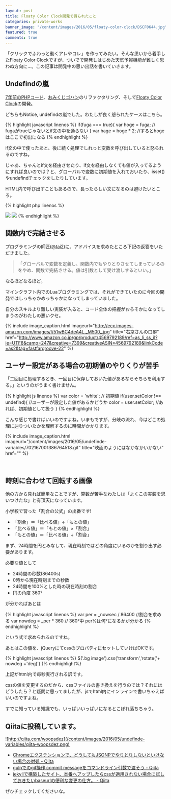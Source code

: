 ```yaml
---
layout: post
title: Floaty Color Clock開発で得られたこと
categories: private-works
banner_image: "/content/images/2016/05/floaty-color-clock/DSCF0644.jpg"
featured: true
comments: true
---
```


「クリックでふわっと動くアレやコレ」を作ってみたい。そんな思いから着手したFloaty Color Clockですが、ついでで開発しはじめた天気予報機能が難しく思わぬ方向に…。この記事は開発中の思い出話を書いていきます。

## Undefindの嵐

[7年前のPHPコード](https://github.com/woopsdez/omikujigohan)、[おみくじゴハン](http://omikujigohan.woopsdez.jp/)のリファクタリング、そして[Floaty Color Clock](http://woopsdez.github.io/floaty-color-clock/)の開発。

どちらもNotice, undefindの嵐でした。わたしが良く怒られたケースはこちら。

{% highlight javascript linenos %}
	if(fuga === true){
		var hoge = fuga; // fugaがtrueじゃないとif文の中を通らない
	}
	var hage = hoge * 2; //するとhogeはここで初出になる
{% endhighlight %}

if文の中で使ったあと、後に続く処理でしれっと変数を呼び出していると怒られるのですね。

じゃあ、ちゃんとif文を経由させたり、if文を経由しなくても値が入ってるようにすれば良いのでは？と、グローバルで変数に初期値を入れておいたり、isset()やundefindチェックをしたりしています。

HTML内で呼び出すこともあるので、長ったらしい文になるのは避けたいところ。

{% highlight php linenos %}
<!-- これが -->
<img src="<?php echo $hoge ?>">
<!-- こうなってしまう -->
<img src="<?php if(isset($hoge)){echo $hoge} ?>">
{% endhighlight %}

## 関数内で完結させる
プログラミングの師匠([@tai2](http://blog.tai2.net/))に、アドバイスを求めたところ下記の返答をいただきました。

>「グローバルで変数を定義し、関数内でもやりとりさせてしまっているのをやめ、関数で完結させる。値は引数として受け渡しするといい。」

なるほどなるほど。

マインクラフト内でのLuaプログラミングでは、それができていたのに今回の開発ではしっちゃかめっちゃかになってしまっていました。

自分のスキルより難しい実装が入ると、コード全体の把握がおろそかになってしまうのがわたしの悪いクセ。

{% include image_caption.html imageurl="http://ecx.images-amazon.com/images/I/51wBC4deA4L._M500_.jpg" title="右京さんの口癖" href="http://www.amazon.co.jp/gp/product/4569792189/ref=as_li_ss_il?ie=UTF8&camp=247&creative=7399&creativeASIN=4569792189&linkCode=as2&tag=fastfargroove-22" %}

## ユーザー設定がある場合の初期値のやりくりが苦手
「二回目に処理するとき、一回目に保存しておいた値があるならそちらを利用する。」というのがうまく書けません。

{% highlight js linenos %}
var color = 'white'; // 初期値
if(user.setColor !== undefind){ //ユーザーが設定した値があるかどうか
	color = user.setColor; //あれば、初期値として扱う
}
{% endhighlight %}

こんな感じで書けばいいのですよね。いまもですが、分岐の流れ、今はどこの処理に辿りついたかを理解するのに時間がかかります。

{% include image_caption.html imageurl="/content/images/2016/05/undefinde-variables/702167001386764518.gif" title="映画のようにはなかなかいかない" href="" %}

![]()

## 時刻に合わせて回転する画像
他の方から見れば簡単なことですが、算数が苦手なわたしは「よくこの実装を思いつけたな」と有頂天になっています。

小学校で習った「割合の公式」の出番です!

>
* 「割合」＝「比べる値」÷「もとの値」
* 「比べる値」＝「もとの値」×「割合」
* 「もとの値」＝「比べる値」÷「割合」

まず、24時間を円とみなして、現在時刻ではどの角度にいるのかを割り出す必要があります。

必要な値として

* 24時間の秒数(86400s)
* 0時から現在時刻までの秒数
* 24時間を100%とした時の現在時刻の割合
* 円の角度 360°

が分かればあとは

{% highlight javascript linenos %}
var per = _nowsec / 86400 //割合を求める
var nowdeg = _per * 360 // 360°中 per%は何°になるかが分かる
{% endhighlight %}

という式で求められるのですね。

あとはこの値を、jQueryにてcssのプロパティにセットしていけばOKです。

{% highlight javascript linenos %}
$('.bg image').css('transform','rotate('+ nowdeg +'deg)')
{% endhighlight%}

上記がhtml内で毎秒実行される訳です。

cssの値を変更するのだから、cssファイルの書き換えを行うのでは？それにはどうしたら？と疑問に思ってましたが、jsでhtml内にインラインで書いちゃえばいいのですよね。

すでに知っている知識でも、いっぱいいっぱいになるとこぼれ落ちちゃう。

## Qiitaに投稿しています。

![http://qiita.com/woopsdez](/content/images/2016/05/undefinde-variables/qiita-woopsdez.png)

* [Chromeエクステンションで、どうしてもJSONPでやりとりしないといけない場合の対処 - Qiita](http://qiita.com/woopsdez/items/bc6108460de13d668e78)
* [gulpでのgit操作 commit messageをコマンドライン引数で渡そう - Qiita](http://qiita.com/woopsdez/items/cb0e59245d4ee13e8ae5)
* [jekyllで構築したサイト、本番へアップしたらcssが適用されない場合に試しておきたいbaseurlの便利な変更の仕方。 - Qiita](http://qiita.com/woopsdez/items/cc2b64800a6de3112920)

ぜひチェックしてくださいな。